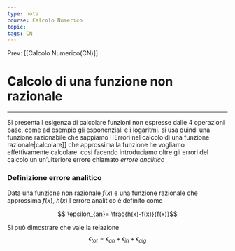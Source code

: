 ```yaml
---
type: nota
course: Calcolo Numerico
topic: 
tags: CN
---
```


Prev: [[Calcolo Numerico(CN)]]

# Calcolo di una funzione non razionale
---
Si presenta l esigenza di calcolare funzioni non espresse dalle 4 operazioni base, come ad esempio gli esponenziali e i logaritmi. si usa quindi una funzione razionabile che sappiamo  [[Errori nel calcolo di una funzione razionale|calcolare]] che approssima la funzione he vogliamo effettivamente calcolare.  cosi facendo introduciamo oltre gli errori del calcolo un  un’ulteriore errore chiamato _errore analitico_


### Definizione errore analitico
Data una funzione non razionale $f(x)$ e una funzione razionale che approssima $f(x),$ $h(x)$ l errore analitico è definito come 

$$ \epsilon_{an}= \frac{h(x)-f(x)}{f(x)}$$


Si può dimostrare che vale la relazione 
$$\epsilon_{tot} = \epsilon_{an}+\epsilon_{in}+\epsilon_{alg}$$


